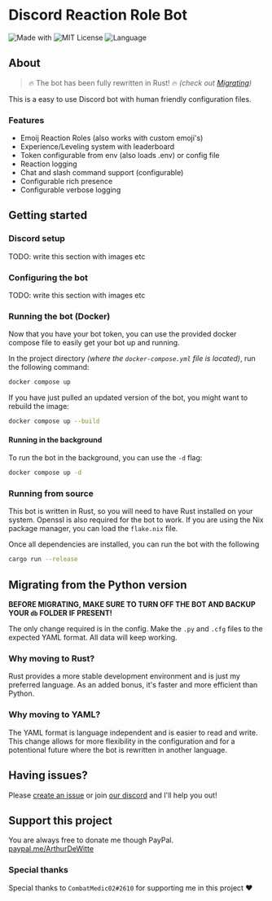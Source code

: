# Discord Reaction Role Bot

![Made with](https://img.shields.io/badge/Made%20With-LOVE-%23fa4b4b?style=flat-square)
![MIT License](https://img.shields.io/github/license/Arthurdw/Reaction-Role?style=flat-square)
![Language](https://img.shields.io/badge/Language-Rust-%23B7410E?style=flat-square)

## About

> 🔥 The bot has been fully rewritten in Rust! 🔥
> _(check out [Migrating](#migrating-from-the-python-version))_

This is a easy to use Discord bot with human friendly configuration files.

### Features

- Emoij Reaction Roles (also works with custom emoji's)
- Experience/Leveling system with leaderboard
- Token configurable from env (also loads .env) or config file
- Reaction logging
- Chat and slash command support (configurable)
- Configurable rich presence
- Configurable verbose logging

## Getting started

### Discord setup

TODO: write this section with images etc

### Configuring the bot

TODO: write this section with images etc

### Running the bot (Docker)

Now that you have your bot token, you can use the provided docker compose file
to easily get your bot up and running.

In the project directory _(where the `docker-compose.yml` file is located)_, run
the following command:

```bash
docker compose up
```

If you have just pulled an updated version of the bot, you might want to rebuild
the image:

```bash
docker compose up --build
```

#### Running in the background

To run the bot in the background, you can use the `-d` flag:

```bash
docker compose up -d
```

### Running from source

This bot is written in Rust, so you will need to have Rust installed on your
system. Openssl is also required for the bot to work. If you are using the
Nix package manager, you can load the `flake.nix` file.

Once all dependencies are installed, you can run the bot with the following

```bash
cargo run --release
```

## Migrating from the Python version

**BEFORE MIGRATING, MAKE SURE TO TURN OFF THE BOT AND BACKUP YOUR `db` FOLDER IF
PRESENT!**

The only change required is in the config.
Make the `.py` and `.cfg` files to the expected YAML format.
All data will keep working.

### Why moving to Rust?

Rust provides a more stable development environment and is just my preferred
language. As an added bonus, it's faster and more efficient than Python.

### Why moving to YAML?

The YAML format is language independent and is easier to read and write.
This change allows for more flexibility in the configuration and for a
potentional future where the bot is rewritten in another language.

## Having issues?

Please [create an issue](https://github.com/Arthurdw/Reaction-Role/issues/new)
or join [our discord](https://dc.arthurdw.com) and I'll help you out!

## Support this project

You are always free to donate me though PayPal.  
[paypal.me/ArthurDeWitte](http://paypal.me/ArthurDeWitte)

### Special thanks

Special thanks to `CombatMedic02#2610` for supporting me in this project ♥
